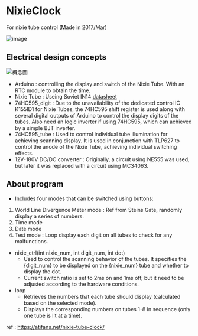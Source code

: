 # NixieClock
For nixie tube control (Made in 2017/Mar)

![image](https://github.com/QuntinMKII/NixieClock/assets/50934318/80d9c474-d890-474b-a242-8e7597a50517)


## Electrical design concepts
![概念圖](https://github.com/QuntinMKII/NixieClock/assets/50934318/ae31dc7e-94f8-4a3c-97a9-9b87c3f5fd19)

- Arduino : controlling the display and switch of the Nixie Tube. With an RTC module to obtain the time.
- Nixie Tube : Useing Soviet IN14 [datasheet](https://tubehobby.com/datasheets/in14.pdf)
- 74HC595_digit : Due to the unavailability of the dedicated control IC K155ID1 for Nixie Tubes, the 74HC595 shift register is used along with several digital outputs of Arduino to control the display digits of the tubes. Also need an logic inverter if using 74HC595, which can achieved by a simple BJT inverter.
- 74HC595_tube :  Used to control individual tube illumination for achieving scanning display. It is used in conjunction with TLP627 to control the anode of the Nixie Tube, achieving individual switching effects.
- 12V-180V DC/DC converter : Originally, a circuit using NE555 was used, but later it was replaced with a circuit using MC34063.

## About program

- Includes four modes that can be switched using buttons:
1. World Line Divergence Meter mode : Ref from Steins Gate, randomly display a series of numbers.
2. Time mode
3. Date mode
4. Test mode : Loop display each digit on all tubes to check for any malfunctions.

- nixie_ctrl(int nixie_num, int digit_num, int dot)
  - Used to control the scanning behavior of the tubes. It specifies the {digit_num} to be displayed on the {nixie_num} tube and whether to display the dot.
  - Current switch ratio is set to 2ms on and 1ms off, but it need to be adjusted according to the hardware conditions.
- loop
  - Retrieves the numbers that each tube should display (calculated based on the selected mode).
  - Displays the corresponding numbers on tubes 1-8 in sequence (only one tube is lit at a time).


ref : https://atifans.net/nixie-tube-clock/
